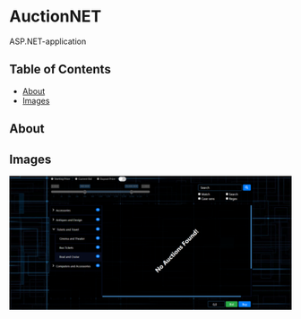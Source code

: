 # AuctionNET
ASP.NET-application

## Table of Contents

- [About](#about)
- [Images](#images)

## About

## Images

![image1](Images/image1.png)
